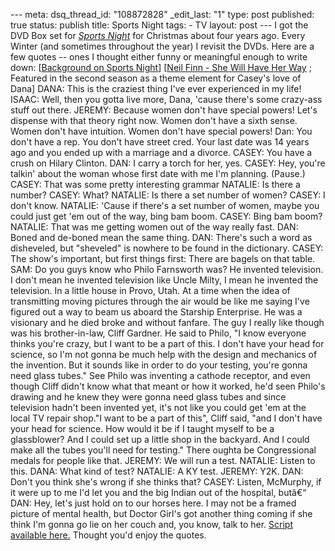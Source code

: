 --- meta: dsq_thread_id: "108872828" _edit_last: "1" type: post published: true status: publish title: Sports Night tags: - TV layout: post --- I got the DVD Box set for _[Sports Night](http://www.amazon.com/Sports-Night-Complete-Boxed-Set/dp/B00006IRH9/ref=pd_bbs_sr_1?ie=UTF8&s=dvd&qid=1199217769&sr=8-1)_ for Christmas about four years ago. Every Winter (and sometimes throughout the year) I revisit the DVDs. Here are a few quotes -- ones I thought either funny or meaningful enough to write down: [[Background on Sports Night](http://en.wikipedia.org/wiki/Sports_Night)] [[Neil Finn - She Will Have Her Way](http://youtube.com/watch?v=2rcKosVvpLY) ; Featured in the second season as a theme element for Casey's love of Dana] DANA: This is the craziest thing I've ever experienced in my life! ISAAC: Well, then you gotta live more, Dana, 'cause there's some crazy-ass stuff out there. JEREMY: Because women don't have special powers! Let's dispense with that theory right now. Women don't have a sixth sense. Women don't have intuition. Women don't have special powers! Dan: You don't have a rep. You don't have street cred. Your last date was 14 years ago and you ended up with a marriage and a divorce. CASEY: You have a crush on Hilary Clinton. DAN: I carry a torch for her, yes. CASEY: Hey, you're talkin' about the woman whose first date with me I'm planning. (Pause.) CASEY: That was some pretty interesting grammar NATALIE: Is there a number? CASEY: What? NATALIE: Is there a set number of women? CASEY: I don't know. NATALIE: 'Cause if there's a set number of women, maybe you could just get 'em out of the way, bing bam boom. CASEY: Bing bam boom? NATALIE: That was me getting women out of the way really fast. DAN: Boned and de-boned mean the same thing. DAN: There's such a word as disheveled, but "sheveled" is nowhere to be found in the dictionary. CASEY: The show's important, but first things first: There are bagels on that table. SAM: Do you guys know who Philo Farnsworth was? He invented television. I don't mean he invented television like Uncle Milty, I mean he invented the television. In a little house in Provo, Utah. At a time when the idea of transmitting moving pictures through the air would be like me saying I've figured out a way to beam us aboard the Starship Enterprise. He was a visionary and he died broke and without fanfare. The guy I really like though was his brother-in-law, Cliff Gardner. He said to Philo, "I know everyone thinks you're crazy, but I want to be a part of this. I don't have your head for science, so I'm not gonna be much help with the design and mechanics of the invention. But it sounds like in order to do your testing, you're gonna need glass tubes." See Philo was inventing a cathode receptor, and even though Cliff didn't know what that meant or how it worked, he'd seen Philo's drawing and he knew they were gonna need glass tubes and since television hadn't been invented yet, it's not like you could get 'em at the local TV repair shop."I want to be a part of this", Cliff said, "and I don't have your head for science. How would it be if I taught myself to be a glassblower? And I could set up a little shop in the backyard. And I could make all the tubes you'll need for testing." There oughta be Congressional medals for people like that. JEREMY: We will run a test. NATALIE: Listen to this. DANA: What kind of test? NATALIE: A KY test. JEREMY: Y2K. DAN: Don't you think she's wrong if she thinks that? CASEY: Listen, McMurphy, if it were up to me I'd let you and the big Indian out of the hospital, butâ€“ DAN: Hey, let's just hold on to our horses here. I may not be a framed picture of mental health, but Doctor Girl's got another thing coming if she think I'm gonna go lie on her couch and, you know, talk to her. [Script available here.](http://sportsnight.tktv.net/) Thought you'd enjoy the quotes. 


